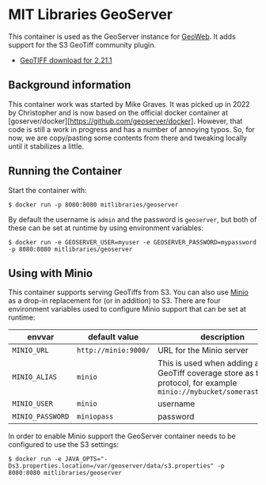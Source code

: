 
# MIT Libraries GeoServer

This container is used as the GeoServer instance for [GeoWeb](https://github.com/MITLibraries/geoweb). It adds support for the S3 GeoTiff community plugin.

* [GeoTIFF download for 2.21.1](https://build.geoserver.org/geoserver/2.21.x/community-latest/geoserver-2.21-SNAPSHOT-s3-geotiff-plugin.zip)

## Background information

This container work was started by Mike Graves. It was picked up in 2022 by Christopher and is now based on the official docker container at [goserver/docker][https://github.com/geoserver/docker]. However, that code is still a work in progress and has a number of annoying typos. So, for now, we are copy/pasting some contents from there and tweaking locally until it stabilizes a little.

## Running the Container

Start the container with:

    $ docker run -p 8080:8080 mitlibraries/geoserver

By default the username is `admin` and the password is `geoserver`, but both of these can be set at runtime by using environment variables:

    $ docker run -e GEOSERVER_USER=myuser -e GEOSERVER_PASSWORD=mypassword -p 8080:8080 mitlibraries/geoserver

## Using with Minio

This container supports serving GeoTiffs from S3. You can also use [Minio](https://github.com/minio/minio) as a drop-in replacement for (or in addition) to S3. There are four environment variables used to configure Minio support that can be set at runtime:

envvar | default value | description
--- | --- | ---
`MINIO_URL` | `http://minio:9000/` | URL for the Minio server
`MINIO_ALIAS` | `minio` | This is used when adding an S3 GeoTiff coverage store as the protocol, for example `minio://mybucket/someraster.tiff`
`MINIO_USER` | `minio` | username
`MINIO_PASSWORD` | `miniopass` | password

In order to enable Minio support the GeoServer container needs to be configured to use the S3 settings:

    $ docker run -e JAVA_OPTS="-Ds3.properties.location=/var/geoserver/data/s3.properties" -p 8080:8080 mitlibraries/geoserver
